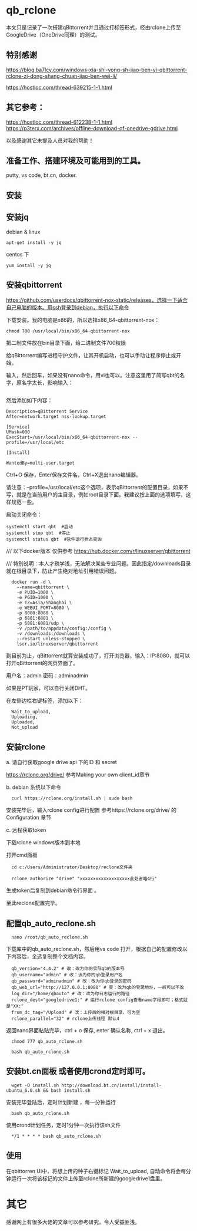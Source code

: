 # qb_rclone
本文只是记录了一次搭建qBittorrent并且通过打标签形式，经由rclone上传至GoogleDrive（OneDrive同理）的测试。

## 特别感谢

https://blog.ba7lcy.com/windows-xia-shi-yong-sh-jiao-ben-yi-qbittorrent-rclone-zi-dong-shang-chuan-jiao-ben-wei-li/

https://hostloc.com/thread-639215-1-1.html


## 其它参考：

https://hostloc.com/thread-612238-1-1.html
https://p3terx.com/archives/offline-download-of-onedrive-gdrive.html


以及感谢其它未提及人员对我的帮助！


## 准备工作、搭建环境及可能用到的工具。
putty, vs code, bt.cn, docker.

## 安装

## 安装jq

debian & linux

  ```
  apt-get install -y jq
  ```

centos 下

  ```
  yum install -y jq
  ```


## 安装qbittorrent

https://github.com/userdocs/qbittorrent-nox-static/releases，选择一下适合自己电脑的版本。用ssh登录到debian，执行以下命令

下载安装。我的电脑是x86的，所以选择x86_64-qbittorrent-nox：
```wget -qO /usr/local/bin/x86_64-qbittorrent-nox https://github.com/userdocs/qbittorrent-nox-static/releases/download/release-4.4.2_v1.2.15/x86_64-qbittorrent-nox
chmod 700 /usr/local/bin/x86_64-qbittorrent-nox
```

把二制文件放在bin目录下面，给二进制文件700权限

给qBittorrent编写进程守护文件，让其开机启动，也可以手动让程序停止或开始。

输入，然后回车，如果没有nano命令，用vi也可以。注意这里用了简写qbt的名字，原名字太长，影响输入：

```nano /etc/systemd/system/qbt.service
```

然后添加如下内容：
```[Unit]
Description=qBittorrent Service
After=network.target nss-lookup.target

[Service]
UMask=000
ExecStart=/usr/local/bin/x86_64-qbittorrent-nox --profile=/usr/local/etc

[Install]

WantedBy=multi-user.target
```
Ctrl+O 保存，Enter保存文件名，Ctrl+X退出nano编辑器。

请注意：–profile=/usr/local/etc这个选项，表示qBittorrent的配置目录，如果不写，就是在当前用户的主目录，例如root目录下面。我建议按上面的选项填写，这样规范一些。

启动关闭命令：
```systemctl enable qbt   #开机启动，第一次必须要执行此命令
systemctl start qbt  #启动
systemctl stop qbt  #停止
systemctl status qbt  #软件运行状态查询
```
/// 以下docker版本  仅供参考 https://hub.docker.com/r/linuxserver/qbittorrent

/// 特别说明：本人才疏学浅，无法解决某些专业问题。因此指定/downloads目录就在根目录下，防止产生绝对地址引用错误问题。
```shell
  docker run -d \
    --name=qbittorrent \
    -e PUID=1000 \
    -e PGID=1000 \
    -e TZ=Asia/Shanghai \
    -e WEBUI_PORT=8080 \
    -p 8080:8080 \
    -p 6881:6881 \
    -p 6881:6881/udp \
    -v /path/to/appdata/config:/config \
    -v /downloads:/downloads \
    --restart unless-stopped \
    lscr.io/linuxserver/qbittorrent
```

到目前为止，qBittorrent就算安装成功了，打开浏览器，输入：IP:8080，就可以打开qBittorrent的网页界面了。

用户名：admin
密码：adminadmin

如果是PT玩家，可以自行关闭DHT。

在左侧边栏右键标签，添加以下：
```
  Wait_to_upload,
  Uploading,
  Uploaded,
  Not_upload
```


## 安装rclone

a. 请自行获取google drive api 下的ID  和 secret

  https://rclone.org/drive/
  参考Making your own client_id章节


b. debian 系统以下命令
  ```
    curl https://rclone.org/install.sh | sudo bash
  ```

  安装完毕后，输入rclone config进行配置
  参考https://rclone.org/drive/ 的Configuration 章节


c. 远程获取token

  下载rclone windows版本到本地

  打开cmd面板

  ```
    cd c:/Users/Administrator/Desktop/reclone文件夹
  ```   

  ```
    rclone authorize "drive" "xxxxxxxxxxxxxxxxxxx此处省略4行"
  ```

  生成token后复制到debian命令行界面 。

  至此reclone配置完毕。


## 配置qb_auto_reclone.sh

```
  nano /root/qb_auto_reclone.sh
```

下载库中的qb_auto_reclone.sh，然后用vs code 打开，根据自己的配置修改以下内容后，全选复制整个文档内容。

```shell
  qb_version="4.4.2" # 改：改为你的实际qb的版本号
  qb_username="admin" # 改：该为你的qb登录用户名
  qb_password="adminadmin" # 改：改为你qb登录的密码
  qb_web_url="http://127.0.0.1:8080" # 查：改为qb的登录地址，一般可以不改
  log_dir="/home/qbauto" # 改：改为你日志运行的路径
  rclone_dest="googledrive1:" # 运行rclone config查看name字段即可；格式就是"XX:"
  from_dc_tag="/Upload" # 改：上传后的相对根目录，可为空
  rclone_parallel="32" # rclone上传线程 默认4
```
返回nano界面粘贴完毕，ctrl + o 保存, enter 确认名称, ctrl + x 退出。

```
  chmod 777 qb_auto_rclone.sh
```

```
  bash qb_auto_rclone.sh
```


## 安装bt.cn面板  或者使用crond定时即可。

```
  wget -O install.sh http://download.bt.cn/install/install-ubuntu_6.0.sh && bash install.sh
 ```

安装完毕登陆后，定时计划新建 ，每一分钟运行

```
  bash qb_auto_rclone.sh
```

使用crond计划任务，定时1分钟一次执行该sh文件

```
  */1 * * * * bash qb_auto_rclone.sh
```   

## 使用
在qbittorren UI中，将想上传的种子右键标记 Wait_to_upload, 自动命令将会每分钟运行一次将该标记的文件上传至rclone所新建的googledrive1盘里。



# 其它
感谢网上有很多大佬的文章可以参考研究，令人受益匪浅。







